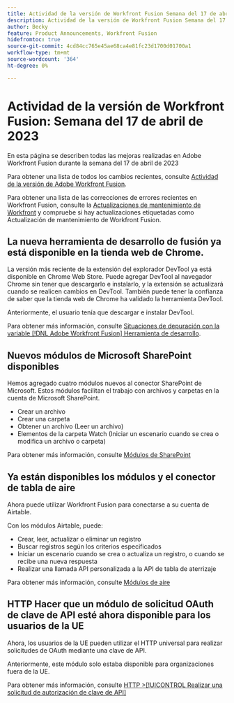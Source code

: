 ```yaml
---
title: Actividad de la versión de Workfront Fusion Semana del 17 de abril de 2023
description: Actividad de la versión de Workfront Fusion Semana del 17 de abril de 2023
author: Becky
feature: Product Announcements, Workfront Fusion
hidefromtoc: true
source-git-commit: 4cd84cc765e45ae68ca4e81fc23d1700d01700a1
workflow-type: tm+mt
source-wordcount: '364'
ht-degree: 0%

---
```


# Actividad de la versión de Workfront Fusion: Semana del 17 de abril de 2023

En esta página se describen todas las mejoras realizadas en Adobe Workfront Fusion durante la semana del 17 de abril de 2023

Para obtener una lista de todos los cambios recientes, consulte [Actividad de la versión de Adobe Workfront Fusion](../../../product-announcements/product-releases/fusion-release-activity/fusion-release-activity.md).

Para obtener una lista de las correcciones de errores recientes en Workfront Fusion, consulte la [Actualizaciones de mantenimiento de Workfront](https://experienceleague.adobe.com/docs/workfront-known-issues/releases/current-updates.html) y compruebe si hay actualizaciones etiquetadas como Actualización de mantenimiento de Workfront Fusion.

## La nueva herramienta de desarrollo de fusión ya está disponible en la tienda web de Chrome.

La versión más reciente de la extensión del explorador DevTool ya está disponible en Chrome Web Store. Puede agregar DevTool al navegador Chrome sin tener que descargarlo e instalarlo, y la extensión se actualizará cuando se realicen cambios en DevTool. También puede tener la confianza de saber que la tienda web de Chrome ha validado la herramienta DevTool.

Anteriormente, el usuario tenía que descargar e instalar DevTool.

Para obtener más información, consulte [Situaciones de depuración con la variable [!DNL Adobe Workfront Fusion] Herramienta de desarrollo](../../../workfront-fusion/scenarios/debug-scenarios-with-dev-tool.md).

## Nuevos módulos de Microsoft SharePoint disponibles

Hemos agregado cuatro módulos nuevos al conector SharePoint de Microsoft. Estos módulos facilitan el trabajo con archivos y carpetas en la cuenta de Microsoft SharePoint.

* Crear un archivo
* Crear una carpeta
* Obtener un archivo (Leer un archivo)
* Elementos de la carpeta Watch (Iniciar un escenario cuando se crea o modifica un archivo o carpeta)

Para obtener más información, consulte [Módulos de SharePoint](../../../workfront-fusion/apps-and-their-modules/sharepoint-modules.md)

## Ya están disponibles los módulos y el conector de tabla de aire

Ahora puede utilizar Workfront Fusion para conectarse a su cuenta de Airtable.

Con los módulos Airtable, puede:

* Crear, leer, actualizar o eliminar un registro
* Buscar registros según los criterios especificados
* Iniciar un escenario cuando se crea o actualiza un registro, o cuando se recibe una nueva respuesta
* Realizar una llamada API personalizada a la API de tabla de aterrizaje

Para obtener más información, consulte [Módulos de aire](../../../workfront-fusion/apps-and-their-modules/airtable-modules.md)

## HTTP Hacer que un módulo de solicitud OAuth de clave de API esté ahora disponible para los usuarios de la UE

Ahora, los usuarios de la UE pueden utilizar el HTTP universal para realizar solicitudes de OAuth mediante una clave de API.

Anteriormente, este módulo solo estaba disponible para organizaciones fuera de la UE.

Para obtener más información, consulte [HTTP >[!UICONTROL Realizar una solicitud de autorización de clave de API]](/help/quicksilver/workfront-fusion/apps-and-their-modules/http-modules/http-module-make-an-api-key-auth-request.md)



<!--

## Docusign connector and modules now available in the EU

Fusion users in the EU can now use Fusion to connect to a Docusign account. With the Docusign modules, you can:

* Trigger a scenario when an envelope changes its status
* Create an envelope
* Read, send, or add a recipient to an existing envelope
* Add or modify custom fields in documents
* Download a document as a filed
* Upload a file to an envelope
* Perform a custom API call

For more information, see [DocuSign modules](../../../workfront-fusion/apps-and-their-modules/docusign-modules.md).

-->

